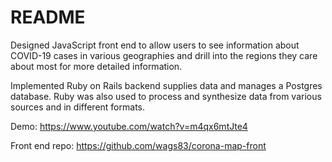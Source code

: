 # README


Designed JavaScript front end to allow users to see information about COVID-19 cases in various geographies and drill into the regions they care about most for more detailed information.  

Implemented Ruby on Rails backend supplies data and manages a Postgres database.  Ruby was also used to process and synthesize data from various sources and in different formats.

Demo: https://www.youtube.com/watch?v=m4qx6mtJte4

Front end repo: https://github.com/wags83/corona-map-front

